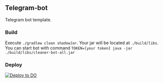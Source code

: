 ## Telegram-bot

Telegram bot template.

### Build

Execute `./gradlew clean shadowJar`. Your jar will be located at `./build/libs`.  
You can start bot with command `TOKEN=[your token] java -jar ./build/libs/cleaner-bot-all.jar`

### Deploy

[![Deploy to DO](https://www.deploytodo.com/do-btn-blue-ghost.svg)](https://cloud.digitalocean.com/apps/new?repo=https://github.com/demidko/cleaner-bot/tree/main)

